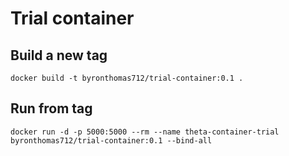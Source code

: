 # Trial container

## Build a new tag

```
docker build -t byronthomas712/trial-container:0.1 .
```

## Run from tag

```
docker run -d -p 5000:5000 --rm --name theta-container-trial byronthomas712/trial-container:0.1 --bind-all
```

